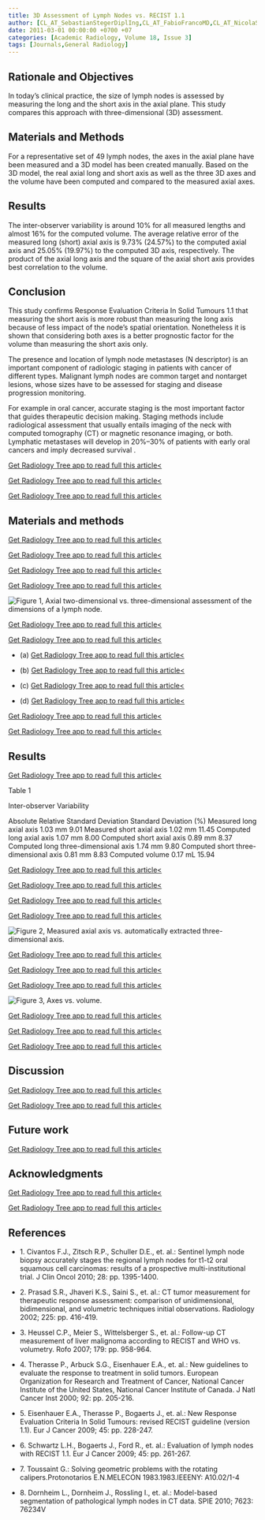 ```yaml
---
title: 3D Assessment of Lymph Nodes vs. RECIST 1.1
author: [CL_AT_SebastianStegerDiplIng,CL_AT_FabioFrancoMD,CL_AT_NicolaSverzellatiMD,CL_AT_GianfrancoChiariMD,CL_AT_RamonColomerMD]
date: 2011-03-01 00:00:00 +0700 +07
categories: [Academic Radiology, Volume 18, Issue 3]
tags: [Journals,General Radiology]
---
```

## Rationale and Objectives

In today’s clinical practice, the size of lymph nodes is assessed by measuring the long and the short axis in the axial plane. This study compares this approach with three-dimensional (3D) assessment.

## Materials and Methods

For a representative set of 49 lymph nodes, the axes in the axial plane have been measured and a 3D model has been created manually. Based on the 3D model, the real axial long and short axis as well as the three 3D axes and the volume have been computed and compared to the measured axial axes.

## Results

The inter-observer variability is around 10% for all measured lengths and almost 16% for the computed volume. The average relative error of the measured long (short) axial axis is 9.73% (24.57%) to the computed axial axis and 25.05% (19.97%) to the computed 3D axis, respectively. The product of the axial long axis and the square of the axial short axis provides best correlation to the volume.

## Conclusion

This study confirms Response Evaluation Criteria In Solid Tumours 1.1 that measuring the short axis is more robust than measuring the long axis because of less impact of the node’s spatial orientation. Nonetheless it is shown that considering both axes is a better prognostic factor for the volume than measuring the short axis only.

The presence and location of lymph node metastases (N descriptor) is an important component of radiologic staging in patients with cancer of different types. Malignant lymph nodes are common target and nontarget lesions, whose sizes have to be assessed for staging and disease progression monitoring.

For example in oral cancer, accurate staging is the most important factor that guides therapeutic decision making. Staging methods include radiological assessment that usually entails imaging of the neck with computed tomography (CT) or magnetic resonance imaging, or both. Lymphatic metastases will develop in 20%–30% of patients with early oral cancers and imply decreased survival .

[Get Radiology Tree app to read full this article<](https://clinicalpub.com/app)

[Get Radiology Tree app to read full this article<](https://clinicalpub.com/app)

[Get Radiology Tree app to read full this article<](https://clinicalpub.com/app)

## Materials and methods

[Get Radiology Tree app to read full this article<](https://clinicalpub.com/app)

[Get Radiology Tree app to read full this article<](https://clinicalpub.com/app)

[Get Radiology Tree app to read full this article<](https://clinicalpub.com/app)

[Get Radiology Tree app to read full this article<](https://clinicalpub.com/app)

![Figure 1, Axial two-dimensional vs. three-dimensional assessment of the dimensions of a lymph node.](https://storage.googleapis.com/dl.dentistrykey.com/clinical/3DAssessmentofLymphNodesvsRECIST11/0_1s20S1076633210006318.jpg)

[Get Radiology Tree app to read full this article<](https://clinicalpub.com/app)

[Get Radiology Tree app to read full this article<](https://clinicalpub.com/app)

- (a)
[Get Radiology Tree app to read full this article<](https://clinicalpub.com/app)

- (b)
[Get Radiology Tree app to read full this article<](https://clinicalpub.com/app)

- (c)
[Get Radiology Tree app to read full this article<](https://clinicalpub.com/app)

- (d)
[Get Radiology Tree app to read full this article<](https://clinicalpub.com/app)


[Get Radiology Tree app to read full this article<](https://clinicalpub.com/app)

[Get Radiology Tree app to read full this article<](https://clinicalpub.com/app)

## Results

[Get Radiology Tree app to read full this article<](https://clinicalpub.com/app)

Table 1


Inter-observer Variability


Absolute Relative Standard Deviation Standard Deviation (%) Measured long axial axis 1.03 mm 9.01 Measured short axial axis 1.02 mm 11.45 Computed long axial axis 1.07 mm 8.00 Computed short axial axis 0.89 mm 8.37 Computed long three-dimensional axis 1.74 mm 9.80 Computed short three-dimensional axis 0.81 mm 8.83 Computed volume 0.17 mL 15.94

[Get Radiology Tree app to read full this article<](https://clinicalpub.com/app)

[Get Radiology Tree app to read full this article<](https://clinicalpub.com/app)

[Get Radiology Tree app to read full this article<](https://clinicalpub.com/app)

[Get Radiology Tree app to read full this article<](https://clinicalpub.com/app)

![Figure 2, Measured axial axis vs. automatically extracted three-dimensional axis.](https://storage.googleapis.com/dl.dentistrykey.com/clinical/3DAssessmentofLymphNodesvsRECIST11/1_1s20S1076633210006318.jpg)

[Get Radiology Tree app to read full this article<](https://clinicalpub.com/app)

[Get Radiology Tree app to read full this article<](https://clinicalpub.com/app)

[Get Radiology Tree app to read full this article<](https://clinicalpub.com/app)

![Figure 3, Axes vs. volume.](https://storage.googleapis.com/dl.dentistrykey.com/clinical/3DAssessmentofLymphNodesvsRECIST11/2_1s20S1076633210006318.jpg)

[Get Radiology Tree app to read full this article<](https://clinicalpub.com/app)

[Get Radiology Tree app to read full this article<](https://clinicalpub.com/app)

[Get Radiology Tree app to read full this article<](https://clinicalpub.com/app)

## Discussion

[Get Radiology Tree app to read full this article<](https://clinicalpub.com/app)

[Get Radiology Tree app to read full this article<](https://clinicalpub.com/app)

## Future work

[Get Radiology Tree app to read full this article<](https://clinicalpub.com/app)

## Acknowledgments

[Get Radiology Tree app to read full this article<](https://clinicalpub.com/app)

[Get Radiology Tree app to read full this article<](https://clinicalpub.com/app)

## References

- 1\. Civantos F.J., Zitsch R.P., Schuller D.E., et. al.: Sentinel lymph node biopsy accurately stages the regional lymph nodes for t1-t2 oral squamous cell carcinomas: results of a prospective multi-institutional trial. J Clin Oncol 2010; 28: pp. 1395-1400.


- 2\. Prasad S.R., Jhaveri K.S., Saini S., et. al.: CT tumor measurement for therapeutic response assessment: comparison of unidimensional, bidimensional, and volumetric techniques initial observations. Radiology 2002; 225: pp. 416-419.


- 3\. Heussel C.P., Meier S., Wittelsberger S., et. al.: Follow-up CT measurement of liver malignoma according to RECIST and WHO vs. volumetry. Rofo 2007; 179: pp. 958-964.


- 4\. Therasse P., Arbuck S.G., Eisenhauer E.A., et. al.: New guidelines to evaluate the response to treatment in solid tumors. European Organization for Research and Treatment of Cancer, National Cancer Institute of the United States, National Cancer Institute of Canada. J Natl Cancer Inst 2000; 92: pp. 205-216.


- 5\. Eisenhauer E.A., Therasse P., Bogaerts J., et. al.: New Response Evaluation Criteria In Solid Tumours: revised RECIST guideline (version 1.1). Eur J Cancer 2009; 45: pp. 228-247.


- 6\. Schwartz L.H., Bogaerts J., Ford R., et. al.: Evaluation of lymph nodes with RECIST 1.1. Eur J Cancer 2009; 45: pp. 261-267.


- 7\. Toussaint G.: Solving geometric problems with the rotating calipers.Protonotarios E.N.MELECON 1983.1983.IEEENY: A10.02/1-4


- 8\. Dornheim L., Dornheim J., Rossling I., et. al.: Model-based segmentation of pathological lymph nodes in CT data. SPIE 2010; 7623: 76234V